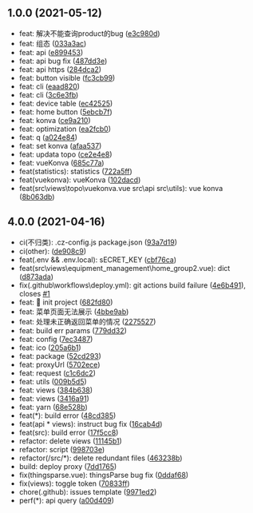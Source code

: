 ## 1.0.0 (2021-05-12)

* feat: 解决不能查询product的bug ([e3c980d](https://github.com/dgiot/dgiot_dashboard/commit/e3c980d))
* feat: 组态 ([033a3ac](https://github.com/dgiot/dgiot_dashboard/commit/033a3ac))
* feat: api ([e899453](https://github.com/dgiot/dgiot_dashboard/commit/e899453))
* feat: api bug fix ([487dd3e](https://github.com/dgiot/dgiot_dashboard/commit/487dd3e))
* feat: api https ([284dca2](https://github.com/dgiot/dgiot_dashboard/commit/284dca2))
* feat: button visible ([fc3cb99](https://github.com/dgiot/dgiot_dashboard/commit/fc3cb99))
* feat: cli ([eaad820](https://github.com/dgiot/dgiot_dashboard/commit/eaad820))
* feat: cli ([3c6e3fb](https://github.com/dgiot/dgiot_dashboard/commit/3c6e3fb))
* feat: device table ([ec42525](https://github.com/dgiot/dgiot_dashboard/commit/ec42525))
* feat: home button ([5ebcb7f](https://github.com/dgiot/dgiot_dashboard/commit/5ebcb7f))
* feat: konva ([ce9a210](https://github.com/dgiot/dgiot_dashboard/commit/ce9a210))
* feat: optimization ([ea2fcb0](https://github.com/dgiot/dgiot_dashboard/commit/ea2fcb0))
* feat: q ([a024e84](https://github.com/dgiot/dgiot_dashboard/commit/a024e84))
* feat: set konva ([afaa537](https://github.com/dgiot/dgiot_dashboard/commit/afaa537))
* feat: updata topo ([ce2e4e8](https://github.com/dgiot/dgiot_dashboard/commit/ce2e4e8))
* feat: vueKonva ([685c77a](https://github.com/dgiot/dgiot_dashboard/commit/685c77a))
* feat(statistics): statistics ([722a5ff](https://github.com/dgiot/dgiot_dashboard/commit/722a5ff))
* feat(vuekonva): vueKonva ([102dacd](https://github.com/dgiot/dgiot_dashboard/commit/102dacd))
* feat(src\views\topo\vuekonva.vue src\api src\utils): vue konva ([8b063db](https://github.com/dgiot/dgiot_dashboard/commit/8b063db))



## 4.0.0 (2021-04-16)

* ci(不归类): .cz-config.js package.json ([93a7d19](https://github.com/dgiot/dgiot_dashboard/commit/93a7d19))
* ci(other): ([de908c9](https://github.com/dgiot/dgiot_dashboard/commit/de908c9))
* feat(.env && .env.local): sECRET_KEY ([cbf76ca](https://github.com/dgiot/dgiot_dashboard/commit/cbf76ca))
* feat(src\views\equipment_management\home_group2.vue): dict ([d873ada](https://github.com/dgiot/dgiot_dashboard/commit/d873ada))
* fix(.github\workflows\deploy.yml): git actions build failure ([4e6b491](https://github.com/dgiot/dgiot_dashboard/commit/4e6b491)), closes [#1](https://github.com/dgiot/dgiot_dashboard/issues/1)
* feat: :tada:  init project ([682fd80](https://github.com/dgiot/dgiot_dashboard/commit/682fd80))
* feat: 菜单页面无法展示 ([4bbe9ab](https://github.com/dgiot/dgiot_dashboard/commit/4bbe9ab))
* feat: 处理未正确返回菜单的情况 ([2275527](https://github.com/dgiot/dgiot_dashboard/commit/2275527))
* feat: build err params ([779dd32](https://github.com/dgiot/dgiot_dashboard/commit/779dd32))
* feat: config ([7ec3487](https://github.com/dgiot/dgiot_dashboard/commit/7ec3487))
* feat: ico ([205a6b1](https://github.com/dgiot/dgiot_dashboard/commit/205a6b1))
* feat: package ([52cd293](https://github.com/dgiot/dgiot_dashboard/commit/52cd293))
* feat: proxyUrl ([5702ece](https://github.com/dgiot/dgiot_dashboard/commit/5702ece))
* feat: request ([c1c6dc2](https://github.com/dgiot/dgiot_dashboard/commit/c1c6dc2))
* feat: utils ([009b5d5](https://github.com/dgiot/dgiot_dashboard/commit/009b5d5))
* feat: views ([384b638](https://github.com/dgiot/dgiot_dashboard/commit/384b638))
* feat: views ([3416a91](https://github.com/dgiot/dgiot_dashboard/commit/3416a91))
* feat: yarn ([68e528b](https://github.com/dgiot/dgiot_dashboard/commit/68e528b))
* feat(*): build error ([48cd385](https://github.com/dgiot/dgiot_dashboard/commit/48cd385))
* feat(api * views): instruct bug fix ([16cab4d](https://github.com/dgiot/dgiot_dashboard/commit/16cab4d))
* feat(src): build error ([17f5cc8](https://github.com/dgiot/dgiot_dashboard/commit/17f5cc8))
* refactor: delete views ([11145b1](https://github.com/dgiot/dgiot_dashboard/commit/11145b1))
* refactor: script ([998703e](https://github.com/dgiot/dgiot_dashboard/commit/998703e))
* refactor(/src/*): delete redundant files ([463238b](https://github.com/dgiot/dgiot_dashboard/commit/463238b))
* build: deploy proxy ([7dd1765](https://github.com/dgiot/dgiot_dashboard/commit/7dd1765))
* fix(thingsparse.vue): thingsParse bug fix ([0ddaf68](https://github.com/dgiot/dgiot_dashboard/commit/0ddaf68))
* fix(views): toggle token ([70833ff](https://github.com/dgiot/dgiot_dashboard/commit/70833ff))
* chore(.github): issues template ([9971ed2](https://github.com/dgiot/dgiot_dashboard/commit/9971ed2))
* perf(*): api query ([a00d409](https://github.com/dgiot/dgiot_dashboard/commit/a00d409))



